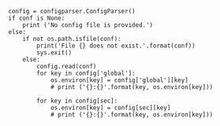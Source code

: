     config = configparser.ConfigParser()
    if conf is None:
        print ('No config file is provided.')
    else:
        if not os.path.isfile(conf):
            print('File {} does not exist.'.format(conf))
            sys.exit()
        else:
            config.read(conf)
            for key in config['global']:
                os.environ[key] = config['global'][key]
                # print ('{}:{}'.format(key, os.environ[key]))

            for key in config[sec]:
                os.environ[key] = config[sec][key]
                # print ('{}:{}'.format(key, os.environ[key]))
